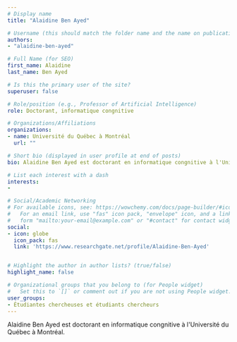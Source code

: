 ```yaml
---
# Display name
title: "Alaidine Ben Ayed"

# Username (this should match the folder name and the name on publications)
authors:
- "alaidine-ben-ayed"

# Full Name (for SEO)
first_name: Alaidine
last_name: Ben Ayed

# Is this the primary user of the site?
superuser: false

# Role/position (e.g., Professor of Artificial Intelligence)
role: Doctorant, informatique congnitive

# Organizations/Affiliations
organizations:
- name: Université du Québec à Montréal
  url: ""

# Short bio (displayed in user profile at end of posts)
bio: Alaidine Ben Ayed est doctorant en informatique congnitive à l'Université du Québec à Montréal.

# List each interest with a dash
interests:
-

# Social/Academic Networking
# For available icons, see: https://wowchemy.com/docs/page-builder/#icons
#   For an email link, use "fas" icon pack, "envelope" icon, and a link in the
#   form "mailto:your-email@example.com" or "#contact" for contact widget.
social:
- icon: globe
  icon_pack: fas
  link: 'https://www.researchgate.net/profile/Alaidine-Ben-Ayed'


# Highlight the author in author lists? (true/false)
highlight_name: false

# Organizational groups that you belong to (for People widget)
#   Set this to `[]` or comment out if you are not using People widget.
user_groups:
- Étudiantes chercheuses et étudiants chercheurs
---
```

Alaidine Ben Ayed est doctorant en informatique congnitive à l'Université du Québec à Montréal.